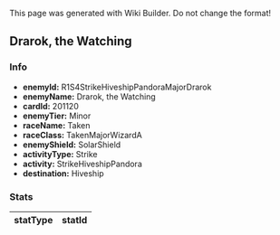 <span class="wiki-builder">This page was generated with Wiki Builder. Do not change the format!</span>

## Drarok, the Watching
### Info
* **enemyId:** R1S4StrikeHiveshipPandoraMajorDrarok
* **enemyName:** Drarok, the Watching
* **cardId:** 201120
* **enemyTier:** Minor
* **raceName:** Taken
* **raceClass:** TakenMajorWizardA
* **enemyShield:** SolarShield
* **activityType:** Strike
* **activity:** StrikeHiveshipPandora
* **destination:** Hiveship

### Stats
statType | statId
-------- | ------

